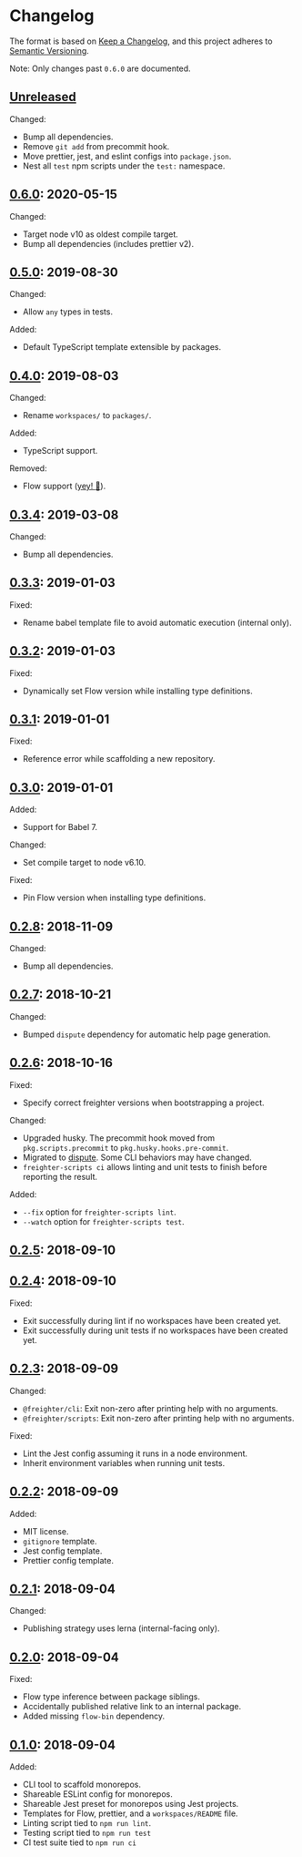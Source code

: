 # Changelog
The format is based on [Keep a Changelog](https://keepachangelog.com/en/1.0.0/), and this project adheres to [Semantic Versioning](https://semver.org/spec/v2.0.0.html).

Note: Only changes past `0.6.0` are documented.

## [Unreleased]
Changed:
- Bump all dependencies.
- Remove `git add` from precommit hook.
- Move prettier, jest, and eslint configs into `package.json`.
- Nest all `test` npm scripts under the `test:` namespace.

## [0.6.0]: 2020-05-15
Changed:
- Target node v10 as oldest compile target.
- Bump all dependencies (includes prettier v2).

## [0.5.0]: 2019-08-30
Changed:
- Allow `any` types in tests.

Added:
- Default TypeScript template extensible by packages.

## [0.4.0]: 2019-08-03
Changed:
- Rename `workspaces/` to `packages/`.

Added:
- TypeScript support.

Removed:
- Flow support ([yey! :tada:](https://i.kym-cdn.com/entries/icons/mobile/000/022/134/elmo.jpg)).

## [0.3.4]: 2019-03-08
Changed:
- Bump all dependencies.

## [0.3.3]: 2019-01-03
Fixed:
- Rename babel template file to avoid automatic execution (internal only).

## [0.3.2]: 2019-01-03
Fixed:
- Dynamically set Flow version while installing type definitions.

## [0.3.1]: 2019-01-01
Fixed:
- Reference error while scaffolding a new repository.

## [0.3.0]: 2019-01-01
Added:
- Support for Babel 7.

Changed:
- Set compile target to node v6.10.

Fixed:
- Pin Flow version when installing type definitions.

## [0.2.8]: 2018-11-09
Changed:
- Bump all dependencies.

## [0.2.7]: 2018-10-21
Changed:
- Bumped `dispute` dependency for automatic help page generation.

## [0.2.6]: 2018-10-16
Fixed:
- Specify correct freighter versions when bootstrapping a project.

Changed:
- Upgraded husky. The precommit hook moved from `pkg.scripts.precommit` to `pkg.husky.hooks.pre-commit`.
- Migrated to [dispute](https://github.com/PsychoLlama/dispute/). Some CLI behaviors may have changed.
- `freighter-scripts ci` allows linting and unit tests to finish before reporting the result.

Added:
- `--fix` option for `freighter-scripts lint`.
- `--watch` option for `freighter-scripts test`.

## [0.2.5]: 2018-09-10

## [0.2.4]: 2018-09-10
Fixed:
- Exit successfully during lint if no workspaces have been created yet.
- Exit successfully during unit tests if no workspaces have been created yet.

## [0.2.3]: 2018-09-09
Changed:
- `@freighter/cli`: Exit non-zero after printing help with no arguments.
- `@freighter/scripts`: Exit non-zero after printing help with no arguments.

Fixed:
- Lint the Jest config assuming it runs in a node environment.
- Inherit environment variables when running unit tests.

## [0.2.2]: 2018-09-09
Added:
- MIT license.
- `gitignore` template.
- Jest config template.
- Prettier config template.

## [0.2.1]: 2018-09-04
Changed:
- Publishing strategy uses lerna (internal-facing only).

## [0.2.0]: 2018-09-04
Fixed:
- Flow type inference between package siblings.
- Accidentally published relative link to an internal package.
- Added missing `flow-bin` dependency.

## [0.1.0]: 2018-09-04
Added:
- CLI tool to scaffold monorepos.
- Shareable ESLint config for monorepos.
- Shareable Jest preset for monorepos using Jest projects.
- Templates for Flow, prettier, and a `workspaces/README` file.
- Linting script tied to `npm run lint`.
- Testing script tied to `npm run test`
- CI test suite tied to `npm run ci`

[Unreleased]: https://github.com/PsychoLlama/freighter/compare/v0.6.0...HEAD
[0.6.0]: https://github.com/PsychoLlama/freighter/compare/v0.5.0..v0.6.0
[0.5.0]: https://github.com/PsychoLlama/freighter/compare/v0.4.0..v0.5.0
[0.4.0]: https://github.com/PsychoLlama/freighter/compare/v0.3.4..v0.4.0
[0.3.4]: https://github.com/PsychoLlama/freighter/compare/v0.3.3..v0.3.4
[0.3.3]: https://github.com/PsychoLlama/freighter/compare/v0.3.2..v0.3.3
[0.3.2]: https://github.com/PsychoLlama/freighter/compare/v0.3.1..v0.3.2
[0.3.1]: https://github.com/PsychoLlama/freighter/compare/v0.3.0..v0.3.1
[0.3.0]: https://github.com/PsychoLlama/freighter/compare/v0.2.8..v0.3.0
[0.2.8]: https://github.com/PsychoLlama/freighter/compare/v0.2.7..v0.2.8
[0.2.7]: https://github.com/PsychoLlama/freighter/compare/v0.2.6..v0.2.7
[0.2.6]: https://github.com/PsychoLlama/freighter/compare/v0.2.5..v0.2.6
[0.2.5]: https://github.com/PsychoLlama/freighter/compare/v0.2.4..v0.2.5
[0.2.4]: https://github.com/PsychoLlama/freighter/compare/v0.2.3..v0.2.4
[0.2.3]: https://github.com/PsychoLlama/freighter/compare/v0.2.2..v0.2.3
[0.2.2]: https://github.com/PsychoLlama/freighter/compare/v0.2.1..v0.2.2
[0.2.1]: https://github.com/PsychoLlama/freighter/compare/v0.2.0..v0.2.1
[0.2.0]: https://github.com/PsychoLlama/freighter/compare/v0.1.0..v0.2.0
[0.1.0]: https://github.com/PsychoLlama/freighter/releases/tag/v0.1.0
